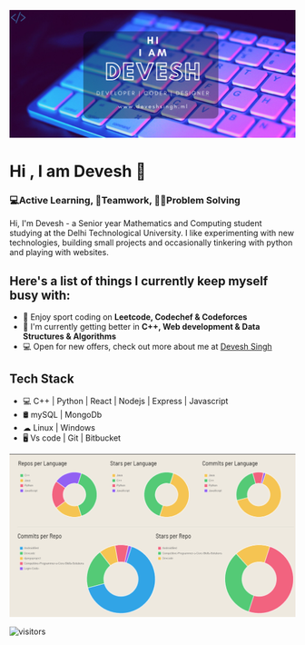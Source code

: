 ![Header](https://github.com/D3v3sh5ingh/D3v3sh5ingh/blob/master/Assets/banner.png)

# Hi , I am Devesh 👋

<h3>💻Active Learning, 🤝Teamwork, 👨‍💻Problem Solving</h3> 

Hi, I'm Devesh - a Senior year Mathematics and Computing student studying at the Delhi Technological University. I like experimenting with new technologies, building small projects and occasionally tinkering with python and playing with websites.

## Here's a list of things I currently keep myself busy with:
* 🌱 Enjoy sport coding on **Leetcode, Codechef & Codeforces**
* 💼 I'm currently getting better in **C++, Web development & Data Structures & Algorithms**
* 💻 Open for new offers, check out more about me at [Devesh Singh](http://www.deveshsingh.ml)

## Tech Stack
* 💻 C++ | Python | React | Nodejs | Express | Javascript
* 🛢️ mySQL | MongoDb 
* ☁ Linux | Windows
* 🖥️ Vs code | Git | Bitbucket

![stats][]


[stats]: https://github.com/D3v3sh5ingh/D3v3sh5ingh/blob/master/Assets/stats.png


![visitors](https://visitor-badge.laobi.icu/badge?page_id=D3v3sh5ingh.D3v3sh5ingh)

